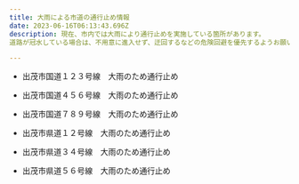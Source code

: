```yaml
---
title: 大雨による市道の通行止め情報
date: 2023-06-16T06:13:43.696Z
description: 現在、市内では大雨により通行止めを実施している箇所があります。
道路が冠水している場合は、不用意に進入せず、迂回するなどの危険回避を優先するようお願いします。

---
```



- 出茂市国道１２３号線　大雨のため通行止め

- 出茂市国道４５６号線　大雨のため通行止め

- 出茂市国道７８９号線　大雨のため通行止め

- 出茂市県道１２号線　大雨のため通行止め

- 出茂市県道３４号線　大雨のため通行止め

- 出茂市県道５６号線　大雨のため通行止め
